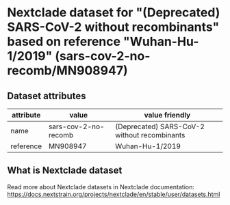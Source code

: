 # Nextclade dataset for "(Deprecated) SARS-CoV-2 without recombinants" based on reference "Wuhan-Hu-1/2019" (sars-cov-2-no-recomb/MN908947)


## Dataset attributes

| attribute            | value                | value friendly                           |
| -------------------- | -------------------- | ---------------------------------------- |
| name                 | sars-cov-2-no-recomb | (Deprecated) SARS-CoV-2 without recombinants |
| reference            | MN908947             | Wuhan-Hu-1/2019                          |


## What is Nextclade dataset

Read more about Nextclade datasets in Nextclade documentation: https://docs.nextstrain.org/projects/nextclade/en/stable/user/datasets.html
